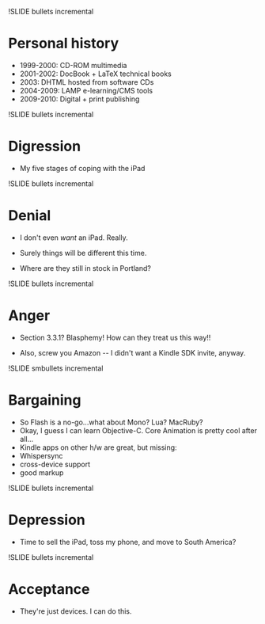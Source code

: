 !SLIDE bullets incremental

# Personal history #

* 1999-2000: CD-ROM multimedia
* 2001-2002: DocBook + LaTeX technical books
* 2003: DHTML hosted from software CDs
* 2004-2009: LAMP e-learning/CMS tools
* 2009-2010: Digital + print publishing

!SLIDE bullets incremental

# Digression #

* My five stages of coping with the iPad

!SLIDE bullets incremental

# Denial #

* I don't even *want* an iPad. Really.

* Surely things will be different this time.

* Where are they still in stock in Portland?

!SLIDE bullets incremental

# Anger #

* Section 3.3.1? Blasphemy! How can they treat us this way!!

* Also, screw you Amazon -- I didn't want a Kindle SDK invite, anyway.

!SLIDE smbullets incremental

# Bargaining #

* So Flash is a no-go...what about Mono? Lua? MacRuby? 
* Okay, I guess I can learn Objective-C. Core Animation is pretty cool after all...
* Kindle apps on other h/w are great, but missing:
* Whispersync
* cross-device support
* good markup

!SLIDE bullets incremental

# Depression #

* Time to sell the iPad, toss my phone, and move to South America?

!SLIDE bullets incremental

# Acceptance #

* They're just devices. I can do this.

